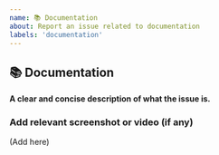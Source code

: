 ```yaml
---
name: 📚 Documentation
about: Report an issue related to documentation
labels: 'documentation'
---
```


## 📚 Documentation

**A clear and concise description of what the issue is.**

### Add relevant screenshot or video (if any)

(Add here)

